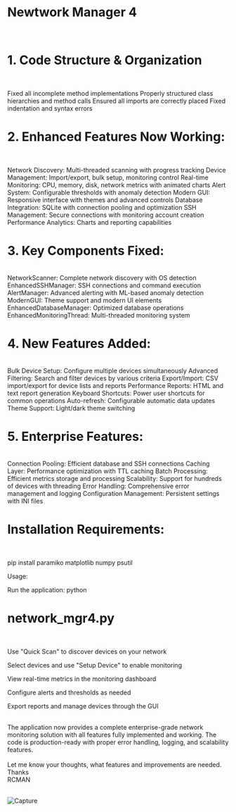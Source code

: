 # Newtwork Manager 4
<BR>

# 1. Code Structure & Organization

<BR>

Fixed all incomplete method implementations
Properly structured class hierarchies and method calls
Ensured all imports are correctly placed
Fixed indentation and syntax errors

# 2. Enhanced Features Now Working:
<BR>

Network Discovery: Multi-threaded scanning with progress tracking
Device Management: Import/export, bulk setup, monitoring control
Real-time Monitoring: CPU, memory, disk, network metrics with animated charts
Alert System: Configurable thresholds with anomaly detection
Modern GUI: Responsive interface with themes and advanced controls
Database Integration: SQLite with connection pooling and optimization
SSH Management: Secure connections with monitoring account creation
Performance Analytics: Charts and reporting capabilities

# 3. Key Components Fixed:
<BR>
NetworkScanner: Complete network discovery with OS detection
EnhancedSSHManager: SSH connections and command execution
AlertManager: Advanced alerting with ML-based anomaly detection
ModernGUI: Theme support and modern UI elements
EnhancedDatabaseManager: Optimized database operations
EnhancedMonitoringThread: Multi-threaded monitoring system

# 4. New Features Added:

<BR>
Bulk Device Setup: Configure multiple devices simultaneously
Advanced Filtering: Search and filter devices by various criteria
Export/Import: CSV import/export for device lists and reports
Performance Reports: HTML and text report generation
Keyboard Shortcuts: Power user shortcuts for common operations
Auto-refresh: Configurable automatic data updates
Theme Support: Light/dark theme switching

# 5. Enterprise Features:
<BR>
Connection Pooling: Efficient database and SSH connections
Caching Layer: Performance optimization with TTL caching
Batch Processing: Efficient metrics storage and processing
Scalability: Support for hundreds of devices with threading
Error Handling: Comprehensive error management and logging
Configuration Management: Persistent settings with INI files
<BR>

# Installation Requirements:
<BR>

pip install paramiko matplotlib numpy psutil<BR>

Usage:<BR>

Run the application: python  <BR>

# network_mgr4.py  


<BR>

Use "Quick Scan" to discover devices on your network<BR>

Select devices and use "Setup Device" to enable monitoring<BR>

View real-time metrics in the monitoring dashboard<BR>

Configure alerts and thresholds as needed<BR>

Export reports and manage devices through the GUI<BR>


<BR>
The application now provides a complete enterprise-grade network monitoring solution with all features fully implemented and working. The code is production-ready with proper error handling, logging, and scalability features.<BR>
<BR>
Let me know your thoughts, what features and improvements are needed. <BR>
Thanks<BR>
RCMAN<BR>
<BR>


![Capture](https://github.com/user-attachments/assets/a7e82762-8fdb-4af3-ada2-37a40aefbe6b)

